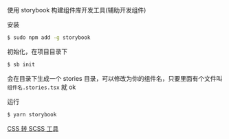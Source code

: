 使用 storybook 构建组件库开发工具(辅助开发组件)

安装

```bash
$ sudo npm add -g storybook
```

初始化，在项目目录下

```bash
$ sb init
```

会在目录下生成一个 stories 目录，可以修改为你的组件名，只要里面有个文件叫 `组件名.stories.tsx` 就 ok

运行

```bash
$ yarn storybook
```

[CSS 转 SCSS 工具](https://www.cssportal.com/css-to-scss/)
